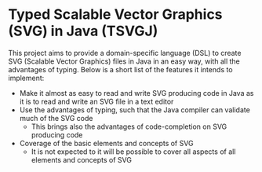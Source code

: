 # Typed Scalable Vector Graphics (SVG) in Java (TSVGJ)

This project aims to provide a domain-specific language (DSL) to create SVG
(Scalable Vector Graphics) files in Java in an easy way, with all the advantages
of typing. Below is a short list of the features it intends to implement:

* Make it almost as easy to read and write SVG producing code in Java as it is
  to read and write an SVG file in a text editor
* Use the advantages of typing, such that the Java compiler can validate much
  of the SVG code
  * This brings also the advantages of code-completion on SVG producing code
* Coverage of the basic elements and concepts of SVG
  * It is not expected to it will be possible to cover all aspects of all
    elements and concepts of SVG
